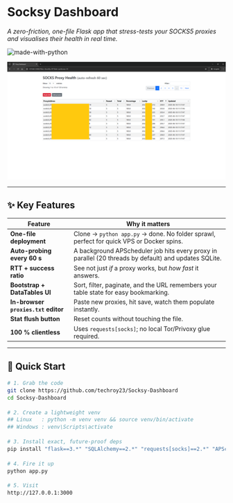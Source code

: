 # Socksy Dashboard
*A zero-friction, one-file Flask app that stress-tests your SOCKS5 proxies and visualises their health in real time.*

![made-with-python](https://img.shields.io/badge/Made%20with-Python%203.11+-blue.svg)

![Socksy Dashboard preview](preview.png)

---

## ✨ Key Features
| Feature | Why it matters |
|---------|----------------|
| **One-file deployment** | Clone → `python app.py` → done. No folder sprawl, perfect for quick VPS or Docker spins. |
| **Auto-probing every 60 s** | A background APScheduler job hits every proxy in parallel (20 threads by default) and updates SQLite. |
| **RTT + success ratio** | See not just *if* a proxy works, but *how fast* it answers. |
| **Bootstrap + DataTables UI** | Sort, filter, paginate, and the URL remembers your table state for easy bookmarking. |
| **In-browser `proxies.txt` editor** | Paste new proxies, hit save, watch them populate instantly. |
| **Stat flush button** | Reset counts without touching the file. |
| **100 % clientless** | Uses `requests[socks]`; no local Tor/Privoxy glue required. |

---

## 🚀 Quick Start

```bash
# 1. Grab the code
git clone https://github.com/techroy23/Socksy-Dashboard
cd Socksy-Dashboard

# 2. Create a lightweight venv
## Linux   : python -m venv venv && source venv/bin/activate
## Windows : venv\Scripts\activate

# 3. Install exact, future-proof deps
pip install "flask==3.*" "SQLAlchemy==2.*" "requests[socks]==2.*" "APScheduler==3.*"

# 4. Fire it up
python app.py

# 5. Visit
http://127.0.0.1:3000
```
